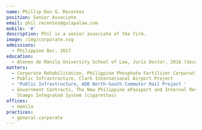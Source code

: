 ```yaml
---
name: Phillip Don G. Recentes
position: Senior Associate
email: phil.recentes@gulapalaw.com
mobile: '#'
description: Phil is a senior associate of the firm.
image: /img/corporate.svg
admissions:
  - Philippine Bar, 2017
education:
  - Ateneo de Manila University School of Law, Juris Doctor, 2016 (Second Honors)
matters:
  - Corporate Rehabilitation, Philippine Phosphate Fertilizer Corporation
  - Public Infrastructure, Clark International Airport Project
  - 'Public Infrastructure, ADB North-South Commuter Rail Project '
  - Government Contracts, The New Philippine ePassport and Internal Revenue
    Stamps Integrated System (cigarettes)
offices:
  - manila
practices:
  - general-corporate
---
```

